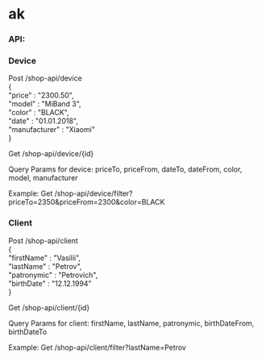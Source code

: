 # ak
### API:

### Device
Post /shop-api/device  
{    
        "price" : "2300.50",  
	"model" : "MiBand 3",  
	"color" : "BLACK",  
	"date" : "01.01.2018",  
	"manufacturer" : "Xiaomi"  
}   

Get /shop-api/device/{id}

Query Params for device: priceTo, priceFrom, dateTo, dateFrom, color, model, manufacturer

Example:
Get /shop-api/device/filter?priceTo=2350&priceFrom=2300&color=BLACK

### Client
Post /shop-api/client  
{  
	"firstName" : "Vasilii",  
	"lastName" : "Petrov",  
	"patronymic" : "Petrovich",  
	"birthDate" : "12.12.1994"  
}  

Get /shop-api/client/{id}

Query Params for client: firstName, lastName, patronymic, birthDateFrom, birthDateTo

Example:
Get /shop-api/client/filter?lastName=Petrov

